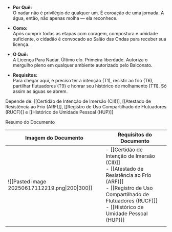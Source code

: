 - **Por Quê:**  
    O nadar não é privilégio de qualquer um. É coroação de uma jornada. A água, então, não apenas molha — ela reconhece.
    
- **Como:**  
    Após cumprir todas as etapas com coragem, compostura e umidade suficiente, o cidadão é convocado ao Salão das Ondas para receber sua licença.
    
- **O Quê:**  
    A Licença Para Nadar. Último elo. Primeira liberdade. Autoriza o mergulho pleno em qualquer ambiente autorizado pelo Balconato.
    
- **Requisitos:**  
    Para chegar aqui, é preciso ter a intenção (T1), resistir ao frio (T6), partilhar flutuadores (T9) e honrar seu histórico de molhamento (T11). Só assim as águas se abrem.

Depende de: [[Certidão de Intenção de Imersão (CII)]], [[Atestado de Resistência ao Frio (ARF)]], [[Registro de Uso Compartilhado de Flutuadores (RUCF)]] e [[Histórico de Umidade Pessoal (HUP)]]


Resumo do Documento 

| Imagem do Documento                            | Requisitos do Documento                                                                                                                                                                                |
| ---------------------------------------------- | ------------------------------------------------------------------------------------------------------------------------------------------------------------------------------------------------------ |
| ![[Pasted image 20250617112219.png\|200\|300]] | - [[Certidão de Intenção de Imersão (CII)]] <br>- [[Atestado de Resistência ao Frio (ARF)]] <br>- [[Registro de Uso Compartilhado de Flutuadores (RUCF)]] <br>- [[Histórico de Umidade Pessoal (HUP)]] |
|                                                |                                                                                                                                                                                                        |
